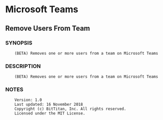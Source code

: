 # Microsoft Teams
## Remove Users From Team
### SYNOPSIS
```
    (BETA) Removes one or more users from a team on Microsoft Teams
```
### DESCRIPTION
```
    (BETA) Removes one or more users from a team on Microsoft Teams
```
### NOTES
```
    Version: 1.0
    Last updated: 16 November 2018
    Copyright (c) BitTitan, Inc. All rights reserved.
    Licensed under the MIT License.
```

